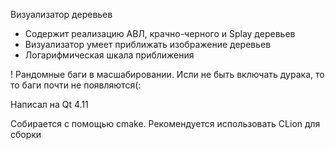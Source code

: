 Визуализатор деревьев
+ Содержит реализацию АВЛ, крачно-черного и Splay деревьев
+ Визуализатор умеет приближать изображение деревьев
+ Логарифмическая шкала приближения

! Рандомные баги в масшабировании. Исли не быть включать дурака, то то баги почти не появляются(:

Написал на Qt 4.11

Собирается с помощью cmake. Рекомендуется использовать CLion для сборки